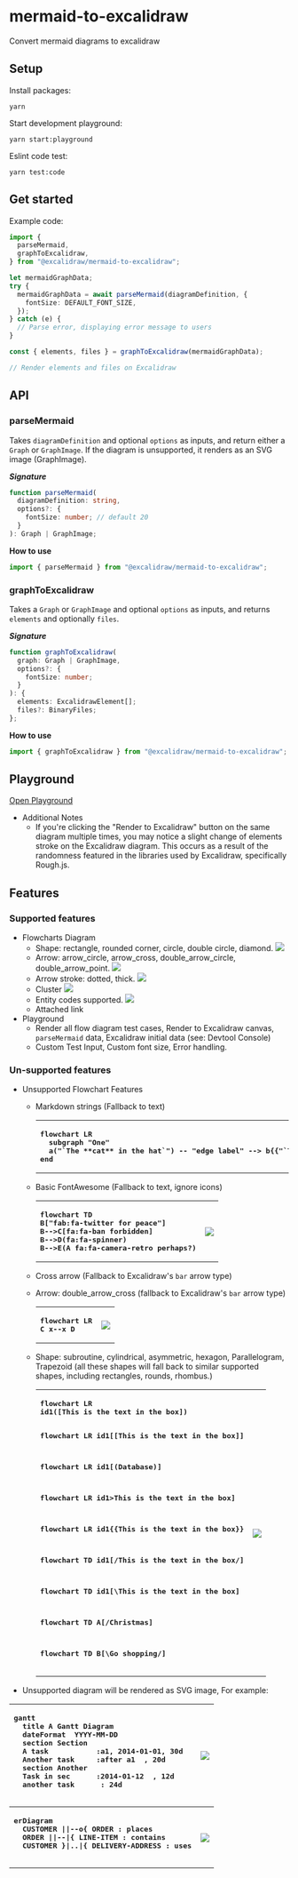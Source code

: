 # mermaid-to-excalidraw

Convert mermaid diagrams to excalidraw

## Setup

Install packages:

```
yarn
```

Start development playground:

```
yarn start:playground
```

Eslint code test:

```
yarn test:code
```

## Get started

Example code:

```ts
import {
  parseMermaid,
  graphToExcalidraw,
} from "@excalidraw/mermaid-to-excalidraw";

let mermaidGraphData;
try {
  mermaidGraphData = await parseMermaid(diagramDefinition, {
    fontSize: DEFAULT_FONT_SIZE,
  });
} catch (e) {
  // Parse error, displaying error message to users
}

const { elements, files } = graphToExcalidraw(mermaidGraphData);

// Render elements and files on Excalidraw
```

## API

### parseMermaid

Takes `diagramDefinition` and optional `options` as inputs, and return either a `Graph` or `GraphImage`. If the diagram is unsupported, it renders as an SVG image (GraphImage).

**_Signature_**

```ts
function parseMermaid(
  diagramDefinition: string,
  options?: {
    fontSize: number; // default 20
  }
): Graph | GraphImage;
```

**How to use**

```ts
import { parseMermaid } from "@excalidraw/mermaid-to-excalidraw";
```

### graphToExcalidraw

Takes a `Graph` or `GraphImage` and optional `options` as inputs, and returns `elements` and optionally `files`.

**_Signature_**

```ts
function graphToExcalidraw(
  graph: Graph | GraphImage,
  options?: {
    fontSize: number;
  }
): {
  elements: ExcalidrawElement[];
  files?: BinaryFiles;
};
```

**How to use**

```ts
import { graphToExcalidraw } from "@excalidraw/mermaid-to-excalidraw";
```

## Playground

[Open Playground](https://mermaid-to-excalidraw.vercel.app)

- Additional Notes
  - If you're clicking the "Render to Excalidraw" button on the same diagram multiple times, you may notice a slight change of elements stroke on the Excalidraw diagram. This occurs as a result of the randomness featured in the libraries used by Excalidraw, specifically Rough.js.

## Features

### Supported features

- Flowcharts Diagram
  - Shape: rectangle, rounded corner, circle, double circle, diamond.
    ![](./images/example-shape.png)
  - Arrow: arrow_circle, arrow_cross, double_arrow_circle, double_arrow_point.
    ![](./images/example-arrow-type.png)
  - Arrow stroke: dotted, thick.
    ![](./images/example-arrow-style.png)
  - Cluster
    ![](./images/example-cluster.png)
  - Entity codes supported.
    ![](./images/example-entity-code.png)
  - Attached link
- Playground
  - Render all flow diagram test cases, Render to Excalidraw canvas, `parseMermaid` data, Excalidraw initial data (see: Devtool Console)
  - Custom Test Input, Custom font size, Error handling.

### Un-supported features

- Unsupported Flowchart Features

  - Markdown strings (Fallback to text)
    <table>
    <tr>
    <th align="left">
    <pre>
    flowchart LR
      subgraph "One"
      a("`The **cat** in the hat`") -- "edge label" --> b{{"`The **dog** in the hog`"}}
    end
    </pre>
    </th>
    <th>
    <img src="./images/unsupported/markdown.png"/>
    </th>
    </tr>
    </table>
  - Basic FontAwesome (Fallback to text, ignore icons)
    <table>
    <tr>
    <th align="left">
    <pre>
    flowchart TD
    B["fab:fa-twitter for peace"]
    B-->C[fa:fa-ban forbidden]
    B-->D(fa:fa-spinner)
    B-->E(A fa:fa-camera-retro perhaps?)
    </pre>
    </th>
    <th>
    <img src="./images/unsupported/fontawesome.png"/>
    </th>
    </tr>
    </table>
  - Cross arrow (Fallback to Excalidraw's `bar` arrow type)
  - Arrow: double_arrow_cross (fallback to Excalidraw's `bar` arrow type)
    <table>
    <tr>
    <th align="left">
    <pre>
    flowchart LR
    C x--x D
    </pre>
    </th>
    <th>
    <img src="./images/unsupported/cross-arrow.png"/>
    </th>
    </tr>
    </table>
  - Shape: subroutine, cylindrical, asymmetric, hexagon, Parallelogram, Trapezoid (all these shapes will fall back to similar supported shapes, including rectangles, rounds, rhombus.)
    <table>
    <tr>
    <th align="left">
    <pre>
    flowchart LR
    id1([This is the text in the box])

    flowchart LR
    id1[[This is the text in the box]]

    flowchart LR
    id1[(Database)]

    flowchart LR
    id1>This is the text in the box]

    flowchart LR
    id1{{This is the text in the box}}

    flowchart TD
    id1[/This is the text in the box/]

    flowchart TD
    id1[\This is the text in the box\]

    flowchart TD
    A[/Christmas\]

    flowchart TD
    B[\Go shopping/]
    </pre>
    </th>
    <th>
    <img src="./images/unsupported/shapes.png"/>
    </th>
    </tr>
    </table>

- Unsupported diagram will be rendered as SVG image, For example:
<table>
  <tr>
    <th align="left">
      <pre>
gantt
  title A Gantt Diagram
  dateFormat  YYYY-MM-DD
  section Section
  A task           :a1, 2014-01-01, 30d
  Another task     :after a1  , 20d
  section Another
  Task in sec      :2014-01-12  , 12d
  another task      : 24d
      </pre>
    </th>
    <th>
       <img src="./images/unsupported/gantt.png"/>
    </th>
  </tr>
  <tr>
    <th align="left">
      <pre>
erDiagram
  CUSTOMER ||--o{ ORDER : places
  ORDER ||--|{ LINE-ITEM : contains
  CUSTOMER }|..|{ DELIVERY-ADDRESS : uses
      </pre>
    </th>
    <th>
       <img src="./images/unsupported/erdiagram.png"/>
    </th>
  </tr>
</table>
